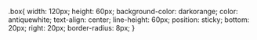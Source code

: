 .box{
    width: 120px;
    height: 60px;
    background-color: darkorange;
    color: antiquewhite;
    text-align: center;
    line-height: 60px;
    position: sticky;
    bottom: 20px;
    right: 20px;
    border-radius: 8px;
}
